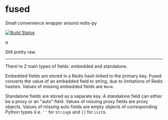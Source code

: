 # fused
Small convenience wrapper around redis-py

[![Build Status](https://travis-ci.org/vaultah/fused.svg?branch=master)](https://travis-ci.org/vaultah/fused)

α

Still pretty raw.


----------

There're 2 main types of fields: embedded and standalone.

Embedded fields are stored in a Redis hash linked to the primary key. Fused converts the value of an embedded field to string, due to limitations of Redis hashes. Values of missing embedded fields are `None`.

Standalone fields are stored as a separate key. A standalone field can either be a proxy or an "auto" field. Values of missing proxy fields are proxy objects. Values of missing auto fields are empty objects of corresponding Python types (i.e. `''` for `String`s and `[]` for `List`s.

